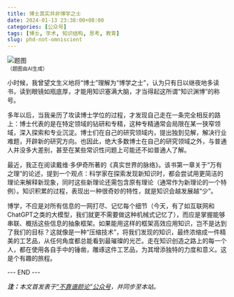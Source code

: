 ```yaml
---
title: 博士其实并非博学之士
date: 2024-01-13 23:38:00+08:00
categories: [公众号]
tags: [博士, 学术, 知识结构, 思考, 教育]
slug: phd-not-omniscient
---
```


<div class="p-3 text-center">
  <img class="img-fluid" src="/images/2024/0113/01.png" alt="题图" style="max-width:640px">
  <div><small>（题图由AI生成）</small></div>
</div>

小时候，我曾望文生义地将“博士”理解为“博学之士”，认为只有日以继夜地多读书，读到眼镜如瓶底厚，才能用知识塞满大脑，才当得起这所谓“知识渊博”的称号。

多年以后，当我亲历了攻读博士学位的过程，才发现自己走在一条完全相反的路上：博士代表的是在特定领域的钻研和专精，这种专精通常会局限在某一狭窄领域，深入探索和专业沉淀。博士们在自己的研究领域内，提出独到见解，解决行业难题，开辟新的研究方向。也因此，绝大多数博士在自己的研究领域之外，与普通人并没多大差别，甚至在某些常识性问题上可能还不如普通人了解。

最近，我正在阅读戴维·多伊奇所著的《真实世界的脉络》。该书第一章关于“万有之理”的论述，提到一个观点：科学家在探索发现新知识时，都会尝试用更简洁的理论来解释新现象，同时这些新理论还需包含原有理论（通常作为新理论的一个特例）。知识积累的过程，表现出一种很奇妙的特性，就是知识会越发展越“少”。

博学，不应是对所有信息的一网打尽、记忆每个细节（今天，有了如互联网和ChatGPT之类的大模型，我们就更不需要做这种机械式记忆了），而应是掌握能够串联、概括这些信息的抽象框架。如果能用这样的框架高效应用知识，岂不是达到了我们的目标？这就像是一种“压缩技术”，将我们发现的知识，最终浓缩成一件精美的工艺品，从任何角度都总能看到最璀璨的光芒。走在知识创造之路上的每一个人，都在使用各自手中的锤凿，雕琢这件工艺品，为其增添独特的力度和意义。这是个有趣的旅程。

<div class="p-5 text-center">--- END ---</div>

<i><b>注：</b>本文首发表于[“不靠谱颜论”公众号](https://mp.weixin.qq.com/s/7J_aa0k1R2e38XKzaVlQWw)，并同步至本站。</i>
